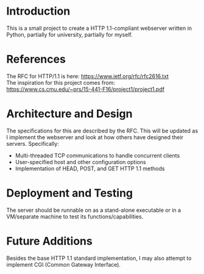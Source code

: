 # Introduction 
  This is a small project to create a HTTP 1.1-compliant webserver written in Python, partially for university, partially for myself.  
    
# References 
  The RFC for HTTP/1.1 is here: https://www.ietf.org/rfc/rfc2616.txt  
  The inspiration for this project comes from: https://www.cs.cmu.edu/~prs/15-441-F16/project1/project1.pdf  

# Architecture and Design  
  The specifications for this are described by the RFC. This will be updated as I implement the webserver and look at how others have designed their servers. 
  Specifically:  
* Multi-threaded TCP communications to handle concurrent clients
* User-specified host and other configuration options
* Implementation of HEAD, POST, and GET HTTP 1.1 methods

# Deployment and Testing 
  The server should be runnable on as a stand-alone executable or in a VM/separate machine to test its functions/capabilities.  

# Future Additions 
  Besides the base HTTP 1.1 standard implementation, I may also attempt to implement CGI (Common Gateway Interface).  
